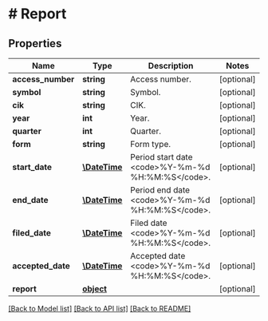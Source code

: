# # Report

## Properties

Name | Type | Description | Notes
------------ | ------------- | ------------- | -------------
**access_number** | **string** | Access number. | [optional] 
**symbol** | **string** | Symbol. | [optional] 
**cik** | **string** | CIK. | [optional] 
**year** | **int** | Year. | [optional] 
**quarter** | **int** | Quarter. | [optional] 
**form** | **string** | Form type. | [optional] 
**start_date** | [**\DateTime**](\DateTime.md) | Period start date &lt;code&gt;%Y-%m-%d %H:%M:%S&lt;/code&gt;. | [optional] 
**end_date** | [**\DateTime**](\DateTime.md) | Period end date &lt;code&gt;%Y-%m-%d %H:%M:%S&lt;/code&gt;. | [optional] 
**filed_date** | [**\DateTime**](\DateTime.md) | Filed date &lt;code&gt;%Y-%m-%d %H:%M:%S&lt;/code&gt;. | [optional] 
**accepted_date** | [**\DateTime**](\DateTime.md) | Accepted date &lt;code&gt;%Y-%m-%d %H:%M:%S&lt;/code&gt;. | [optional] 
**report** | [**object**](.md) |  | [optional] 

[[Back to Model list]](../../README.md#documentation-for-models) [[Back to API list]](../../README.md#documentation-for-api-endpoints) [[Back to README]](../../README.md)


